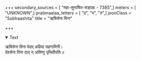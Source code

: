 +++
secondary_sources = [ "महा-सुभाषित-सङ्ग्रहः - 7385",]
meters = [ "UNKNOWN",]
pratimaalaa_letters = [ "द", "प", "त",]
jsonClass = "Subhaashita"
title = "ऋषिसेना विना"

+++

<details open><summary>Text</summary>

ऋषिसेना विना वेदम् अप्रिया सहगामिनी।  
देवसेना विना दात् न् अविष्णुः पृथिवीपतिः॥
</details>
